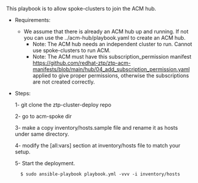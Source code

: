 This playbook is to allow spoke-clusters to join the ACM hub.

- Requirements:

    - We assume that there is already an ACM hub up and running. If not you can use the ../acm-hub/playbook.yaml to create an ACM hub.
        - Note: The ACM hub needs an independent cluster to run. Cannot use spoke-clusters to run ACM.
        - Note: The ACM must have this subscription_permission manifest https://github.com/redhat-ztp/ztp-acm-manifests/blob/main/hub/04_add_subscription_permission.yaml applied to give proper permissions, otherwise the subscriptions are not created correctly.

- Steps:

    1- git clone the ztp-cluster-deploy repo

    2- go to acm-spoke dir

    3- make a copy inventory/hosts.sample file and rename it as hosts under same directory.

    4- modify the [all:vars] section at inventory/hosts file to match your setup.

    5- Start the deployment.

        $ sudo ansible-playbook playbook.yml -vvv -i inventory/hosts
